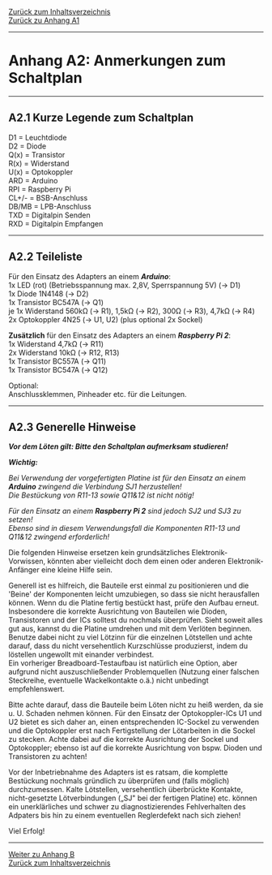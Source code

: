[Zurück zum Inhaltsverzeichnis](inhaltsverzeichnis.md)  
[Zurück zu Anhang A1](anhang_a1.md)    
    
---
    

    
# Anhang A2: Anmerkungen zum Schaltplan
    
---
    


## A2.1 Kurze Legende zum Schaltplan

D1 = Leuchtdiode  
D2 = Diode  
Q(x) = Transistor  
R(x) = Widerstand  
U(x) = Optokoppler  
ARD = Arduino  
RPI = Raspberry Pi  
CL+/- = BSB-Anschluss  
DB/MB = LPB-Anschluss  
TXD = Digitalpin Senden  
RXD = Digitalpin Empfangen    
    
---
    

    
    
## A2.2 Teileliste

Für den Einsatz des Adapters an einem ***Arduino***:  
1x LED (rot) (Betriebsspannung max. 2,8V, Sperrspannung 5V) (→ D1)  
1x Diode 1N4148 (→ D2)  
1x Transistor BC547A (→ Q1)  
je 1x Widerstand 560kΩ (→ R1), 1,5kΩ (→ R2), 300Ω (→ R3), 4,7kΩ (→ R4)  
2x Optokoppler 4N25 (→ U1, U2) (plus optional 2x Sockel)
    
**Zusätzlich** für den Einsatz des Adapters an einem ***Raspberry Pi 2***:  
1x Widerstand 4,7kΩ (→ R11)  
2x Widerstand 10kΩ (→ R12, R13)  
1x Transistor BC557A (→ Q11)  
1x Transistor BC547A (→ Q12)  
    
Optional:  
Anschlussklemmen, Pinheader etc. für die Leitungen.  
    
---
    


## A2.3 Generelle Hinweise

***Vor dem Löten gilt: Bitte den Schaltplan aufmerksam studieren!***

***Wichtig:***  

*Bei Verwendung der vorgefertigten Platine ist für den Einsatz an einem*
***Arduino*** *zwingend die Verbindung SJ1 herzustellen!*  
*Die Bestückung von R11-13 sowie Q11&12 ist nicht nötig!*

*Für den Einsatz an einem* ***Raspberry Pi 2*** *sind jedoch SJ2 und SJ3 zu
setzen!*  
*Ebenso sind in diesem Verwendungsfall die Komponenten R11-13 und Q11&12
zwingend erforderlich!*  
    
Die folgenden Hinweise ersetzen kein grundsätzliches
Elektronik-Vorwissen, könnten aber vielleicht doch dem einen oder
anderen Elektronik-Anfänger eine kleine Hilfe sein.

Generell ist es hilfreich, die Bauteile erst einmal zu
positionieren und die 'Beine' der Komponenten leicht umzubiegen, so dass sie nicht herausfallen können. Wenn du die Platine fertig bestückt hast, prüfe den Aufbau erneut. Insbesondere die korrekte Ausrichtung von Bauteilen wie Dioden, Transistoren und der ICs solltest du nochmals überprüfen. Sieht soweit alles gut aus, kannst du die Platine umdrehen und mit dem Verlöten beginnen. Benutze dabei nicht zu viel Lötzinn für die einzelnen Lötstellen und achte darauf, dass du nicht versehentlich Kurzschlüsse produzierst, indem du löstellen ungewollt mit einander verbindest.  
Ein vorheriger Breadboard-Testaufbau ist natürlich eine Option, aber
aufgrund nicht auszuschließender Problemquellen (Nutzung einer falschen
Steckreihe, eventuelle Wackelkontakte o.ä.) nicht unbedingt
empfehlenswert.

Bitte achte darauf, dass die Bauteile beim Löten nicht zu heiß werden,
da sie u. U. Schaden nehmen können. Für den Einsatz der Optokoppler-ICs
U1 und U2 bietet es sich daher an, einen entsprechenden IC-Sockel zu
verwenden und die Optokoppler erst nach Fertigstellung der Lötarbeiten
in die Sockel zu stecken. Achte dabei auf die korrekte Ausrichtung der
Sockel und Optokoppler; ebenso ist auf die korrekte Ausrichtung von bspw.
Dioden und Transistoren zu achten!

Vor der Inbetriebnahme des Adapters ist es ratsam, die komplette
Bestückung nochmals gründlich zu überprüfen und (falls möglich)
durchzumessen. Kalte Lötstellen, versehentlich überbrückte Kontakte,
nicht-gesetzte Lötverbindungen („SJ" bei der fertigen Platine) etc.
können ein unerklärliches und schwer zu diagnostizierendes Fehlverhalten
des Adpaters bis hin zu einem eventuellen Reglerdefekt nach sich ziehen!

Viel Erfolg!  
    
---
         
     
[Weiter zu Anhang B](anhang_b.md)      
[Zurück zum Inhaltsverzeichnis](inhaltsverzeichnis.md)  

